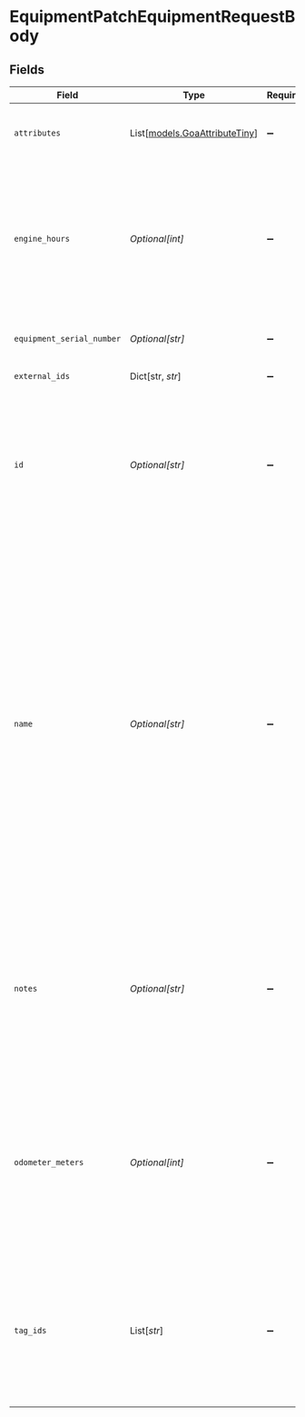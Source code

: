 # EquipmentPatchEquipmentRequestBody


## Fields

| Field                                                                                                                                                                                                                                                                                                                                      | Type                                                                                                                                                                                                                                                                                                                                       | Required                                                                                                                                                                                                                                                                                                                                   | Description                                                                                                                                                                                                                                                                                                                                | Example                                                                                                                                                                                                                                                                                                                                    |
| ------------------------------------------------------------------------------------------------------------------------------------------------------------------------------------------------------------------------------------------------------------------------------------------------------------------------------------------ | ------------------------------------------------------------------------------------------------------------------------------------------------------------------------------------------------------------------------------------------------------------------------------------------------------------------------------------------ | ------------------------------------------------------------------------------------------------------------------------------------------------------------------------------------------------------------------------------------------------------------------------------------------------------------------------------------------ | ------------------------------------------------------------------------------------------------------------------------------------------------------------------------------------------------------------------------------------------------------------------------------------------------------------------------------------------ | ------------------------------------------------------------------------------------------------------------------------------------------------------------------------------------------------------------------------------------------------------------------------------------------------------------------------------------------ |
| `attributes`                                                                                                                                                                                                                                                                                                                               | List[[models.GoaAttributeTiny](../models/goaattributetiny.md)]                                                                                                                                                                                                                                                                             | :heavy_minus_sign:                                                                                                                                                                                                                                                                                                                         | List of attributes associated with the entity                                                                                                                                                                                                                                                                                              |                                                                                                                                                                                                                                                                                                                                            |
| `engine_hours`                                                                                                                                                                                                                                                                                                                             | *Optional[int]*                                                                                                                                                                                                                                                                                                                            | :heavy_minus_sign:                                                                                                                                                                                                                                                                                                                         | When you provide a manual engine hours override, Samsara will begin updating a equipment's engine hours used since this override was set.                                                                                                                                                                                                  | 1234                                                                                                                                                                                                                                                                                                                                       |
| `equipment_serial_number`                                                                                                                                                                                                                                                                                                                  | *Optional[str]*                                                                                                                                                                                                                                                                                                                            | :heavy_minus_sign:                                                                                                                                                                                                                                                                                                                         | The serial number of the equipment.                                                                                                                                                                                                                                                                                                        | 8V8WD530FLN016251                                                                                                                                                                                                                                                                                                                          |
| `external_ids`                                                                                                                                                                                                                                                                                                                             | Dict[str, *str*]                                                                                                                                                                                                                                                                                                                           | :heavy_minus_sign:                                                                                                                                                                                                                                                                                                                         | A map of external ids                                                                                                                                                                                                                                                                                                                      |                                                                                                                                                                                                                                                                                                                                            |
| `id`                                                                                                                                                                                                                                                                                                                                       | *Optional[str]*                                                                                                                                                                                                                                                                                                                            | :heavy_minus_sign:                                                                                                                                                                                                                                                                                                                         | The unique Samsara ID of the Equipment. This is automatically generated when the Equipment object is created. It cannot be changed.                                                                                                                                                                                                        | 494123                                                                                                                                                                                                                                                                                                                                     |
| `name`                                                                                                                                                                                                                                                                                                                                     | *Optional[str]*                                                                                                                                                                                                                                                                                                                            | :heavy_minus_sign:                                                                                                                                                                                                                                                                                                                         | The human-readable name of the Equipment. This is set by a fleet administrator and will appear in both Samsara’s cloud dashboard as well as the Samsara Driver mobile app. By default, this name is the serial number of the Samsara Asset Gateway. It can be set or updated through the Samsara Dashboard or through the API at any time. | Equipment-123                                                                                                                                                                                                                                                                                                                              |
| `notes`                                                                                                                                                                                                                                                                                                                                    | *Optional[str]*                                                                                                                                                                                                                                                                                                                            | :heavy_minus_sign:                                                                                                                                                                                                                                                                                                                         | These are generic notes about the Equipment. Empty by default. Can be set or updated through the Samsara Dashboard or the API at any time.                                                                                                                                                                                                 | These are my equipment notes                                                                                                                                                                                                                                                                                                               |
| `odometer_meters`                                                                                                                                                                                                                                                                                                                          | *Optional[int]*                                                                                                                                                                                                                                                                                                                            | :heavy_minus_sign:                                                                                                                                                                                                                                                                                                                         | When you provide a manual odometer override, Samsara will begin updating a equipment's odometer using GPS distance traveled since this override was set.                                                                                                                                                                                   | 1234                                                                                                                                                                                                                                                                                                                                       |
| `tag_ids`                                                                                                                                                                                                                                                                                                                                  | List[*str*]                                                                                                                                                                                                                                                                                                                                | :heavy_minus_sign:                                                                                                                                                                                                                                                                                                                         | An array of IDs of tags to associate with this equipment. If your access to the API is scoped by one or more tags, this field is required to pass in.                                                                                                                                                                                      | [<br/>"Porro dolor provident consequatur est.",<br/>"Aperiam consequatur laborum magnam illum a veniam."<br/>]                                                                                                                                                                                                                             |